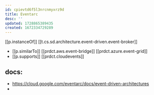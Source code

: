 ```yaml
---
id: cpievtd6f5l3nrcnmyxrz9d
title: Eventarc
desc: ''
updated: 1728865389435
created: 1672334729289
---
```


[[p.instanceOf]] [[t.cs.sd.architecture.event-driven.event-broker]]

- [[p.similarTo]] [[prdct.aws.event-bridge]] [[prdct.azure.event-grid]]
- [[p.supports]] [[prdct.cloudevents]]


## docs: 

- https://cloud.google.com/eventarc/docs/event-driven-architectures
- 
